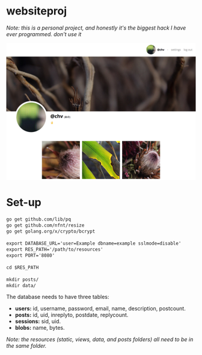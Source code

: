 # websiteproj
*Note: this is a personal project, and honestly it's the biggest hack I have ever programmed. don't use it*

![](https://raw.githubusercontent.com/d-nel/websiteproj/master/example.png)

# Set-up

    go get github.com/lib/pq
    go get github.com/nfnt/resize
    go get golang.org/x/crypto/bcrypt

    export DATABASE_URL='user=Example dbname=example sslmode=disable'
    export RES_PATH='/path/to/resources'
    export PORT='8080'

    cd $RES_PATH

    mkdir posts/
    mkdir data/

The database needs to have three tables:
- **users:** id, username, password, email, name, description, postcount.
- **posts:** id, uid, inreplyto, postdate, replycount.
- **sessions:** sid, uid.
- **blobs:** name, bytes.

*Note: the resources (static, views, data, and posts folders) all need to be in the same folder.*
